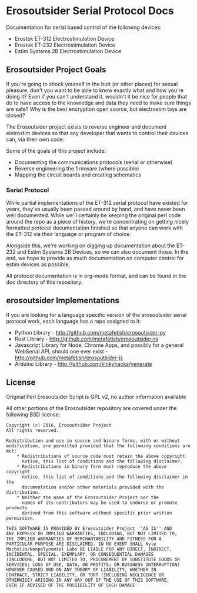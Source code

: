 # Erosoutsider Serial Protocol Docs

Documentation for serial based control of the following devices:

- Erostek ET-312 Electrostimulation Device
- Erostek ET-232 Electrostimulation Device
- Estim Systems 2B Electrostimulation Device

## Erosoutsider Project Goals

If you're going to shock yourself in the butt (or other places) for
sexual pleasure, don't you want to be able to know exactly what and
how you're doing it? Even if you can't understand it, wouldn't it be
nice for people that do to have access to the knowledge and data they
need to make sure things are safe? Why is the best encryption open
source, but electrostim toys are closed?

The Erosoutsider project exists to reverse engineer and document
eletrostim devices so that any developer that wants to control their
devices can, via their own code.

Some of the goals of this project include:

- Documenting the communications protocols (serial or otherwise)
- Reverse engineering the firmware (where possible)
- Mapping the circuit boards and creating schematics

### Serial Protocol

While partial implementations of the ET-312 serial protocol have
existed for years, they've usually been passed around by hand, and
have never been well documented. While we'll certainly be keeping the
original perl code around the repo as a piece of history, we're
concentrating on getting nicely formatted protocol documentation
finished so that anyone can work with the ET-312 via their language or
program of choice.

Alongside this, we're working on digging up documentation about the
ET-232 and Estim Systems 2B Devices, so we can also document those. In
the end, we hope to provide as much documentation on computer control
for estim devices as possible.

All protocol documentation is in org-mode format, and can be found in
the doc directory of this repository.

## erosoutsider Implementations

If you are looking for a language specific version of the erosoutsider
serial protocol work, each language has a repo assigned to it:

- Python Library - http://github.com/metafetish/erosoutsider-py
- Rust Library - http://github.com/metafetish/erosoutsider-rs
- Javascript Library for Node, Chrome Apps, and possibly for a general
  WebSerial API, should one ever exist -
  http://github.com/metafetish/erosoutsider-js
- Arduino Library - http://github.com/kinkyhacks/venerate

## License

Original Perl Erosoutsider Script is GPL v2, no author information available

All other portions of the Erosoutsider repository are covered under
the following BSD license:

    Copyright (c) 2016, Erosoutsider Project
    All rights reserved.

    Redistribution and use in source and binary forms, with or without
    modification, are permitted provided that the following conditions are met:
        * Redistributions of source code must retain the above copyright
          notice, this list of conditions and the following disclaimer.
        * Redistributions in binary form must reproduce the above copyright
          notice, this list of conditions and the following disclaimer in the
          documentation and/or other materials provided with the distribution.
        * Neither the name of the Erosoutsider Project nor the
          names of its contributors may be used to endorse or promote products
          derived from this software without specific prior written permission.

    THIS SOFTWARE IS PROVIDED BY Erosoutsider Project ''AS IS'' AND
    ANY EXPRESS OR IMPLIED WARRANTIES, INCLUDING, BUT NOT LIMITED TO,
    THE IMPLIED WARRANTIES OF MERCHANTABILITY AND FITNESS FOR A
    PARTICULAR PURPOSE ARE DISCLAIMED. IN NO EVENT SHALL Kyle
    Machulis/Nonpolynomial Labs BE LIABLE FOR ANY DIRECT, INDIRECT,
    INCIDENTAL, SPECIAL, EXEMPLARY, OR CONSEQUENTIAL DAMAGES
    (INCLUDING, BUT NOT LIMITED TO, PROCUREMENT OF SUBSTITUTE GOODS OR
    SERVICES; LOSS OF USE, DATA, OR PROFITS; OR BUSINESS INTERRUPTION)
    HOWEVER CAUSED AND ON ANY THEORY OF LIABILITY, WHETHER IN
    CONTRACT, STRICT LIABILITY, OR TORT (INCLUDING NEGLIGENCE OR
    OTHERWISE) ARISING IN ANY WAY OUT OF THE USE OF THIS SOFTWARE,
    EVEN IF ADVISED OF THE POSSIBILITY OF SUCH DAMAGE

